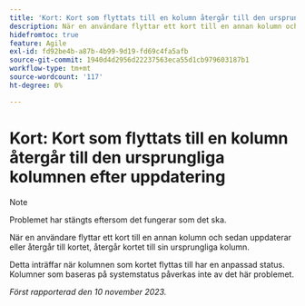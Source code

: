 ```yaml
---
title: 'Kort: Kort som flyttats till en kolumn återgår till den ursprungliga kolumnen efter uppdatering'
description: När en användare flyttar ett kort till en annan kolumn och sedan uppdaterar eller återgår till kortet, återgår kortet till sin ursprungliga kolumn.
hidefromtoc: true
feature: Agile
exl-id: fd92be4b-a87b-4b99-9d19-fd69c4fa5afb
source-git-commit: 1940d4d2956d22237563eca55d1cb979603187b1
workflow-type: tm+mt
source-wordcount: '117'
ht-degree: 0%

---
```


# Kort: Kort som flyttats till en kolumn återgår till den ursprungliga kolumnen efter uppdatering

>[!NOTE]
>
>Problemet har stängts eftersom det fungerar som det ska.

När en användare flyttar ett kort till en annan kolumn och sedan uppdaterar eller återgår till kortet, återgår kortet till sin ursprungliga kolumn.

Detta inträffar när kolumnen som kortet flyttas till har en anpassad status. Kolumner som baseras på systemstatus påverkas inte av det här problemet.

_Först rapporterad den 10 november 2023._

<!--CHECK ME - NO VIEWS APRIL-JUNE 2025-->
